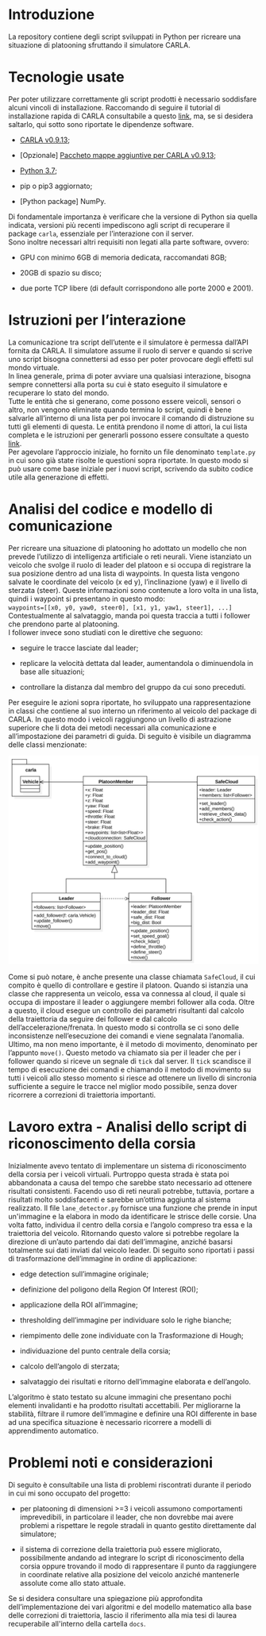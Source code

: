 # Introduzione

La repository contiene degli script sviluppati in Python per ricreare una situazione di platooning sfruttando il simulatore CARLA.


# Tecnologie usate

Per poter utilizzare correttamente gli script prodotti è necessario
soddisfare alcuni vincoli di installazione. Raccomando di seguire il
tutorial di installazione rapida di CARLA consultabile a questo
[link](https://carla.readthedocs.io/en/latest/start_quickstart/), ma, se
si desidera saltarlo, qui sotto sono riportate le dipendenze software.

  - [CARLA v0.9.13](https://github.com/carla-simulator/carla/releases);

  - <span>\[Opzionale\]</span> [Paccheto mappe aggiuntive per CARLA
    v0.9.13](https://github.com/carla-simulator/carla/releases);

  - [Python 3.7](https://www.python.org/downloads/);

  - pip o pip3 aggiornato;

  - <span>\[Python package\]</span> NumPy.

Di fondamentale importanza è verificare che la versione di Python sia
quella indicata, versioni più recenti impediscono agli script di
recuperare il package `carla`, essenziale per l’interazione con il
server.  
Sono inoltre necessari altri requisiti non legati alla parte software,
ovvero:

  - GPU con minimo 6GB di memoria dedicata, raccomandati 8GB;

  - 20GB di spazio su disco;

  - due porte TCP libere (di default corrispondono alle porte 2000 e
    2001).

# Istruzioni per l’interazione

La comunicazione tra script dell’utente e il simulatore è permessa
dall’API fornita da CARLA. Il simulatore assume il ruolo di server e
quando si scrive uno script bisogna connettersi ad esso per poter
provocare degli effetti sul mondo virtuale.  
In linea generale, prima di poter avviare una qualsiasi interazione,
bisogna sempre connettersi alla porta su cui è stato eseguito il
simulatore e recuperare lo stato del mondo.  
Tutte le entità che si generano, come possono essere veicoli, sensori o
altro, non vengono eliminate quando termina lo script, quindi è bene
salvarle all’interno di una lista per poi invocare il comando di
distruzione su tutti gli elementi di questa. Le entità prendono il nome
di attori, la cui lista completa e le istruzioni per generarli possono
essere consultate a questo
[link](https://carla.readthedocs.io/en/latest/core_actors/).  
Per agevolare l’approccio iniziale, ho fornito un file denominato
`template.py` in cui sono già state risolte le questioni sopra
riportate. In questo modo si può usare come base iniziale per i nuovi
script, scrivendo da subito codice utile alla generazione di effetti.

# Analisi del codice e modello di comunicazione

Per ricreare una situazione di platooning ho adottato un modello che non
prevede l’utilizzo di intelligenza artificiale o reti neurali. Viene
istanziato un veicolo che svolge il ruolo di leader del platoon e si
occupa di registrare la sua posizione dentro ad una lista di waypoints.
In questa lista vengono salvate le coordinate del veicolo (x ed y),
l’inclinazione (yaw) e il livello di sterzata (steer). Queste
informazioni sono contenute a loro volta in una lista, quindi i waypoint
si presentano in questo modo:  
`waypoints=[[x0, y0, yaw0, steer0], [x1, y1, yaw1, steer1], ...]`  
Contestualmente al salvataggio, manda poi questa traccia a tutti i
follower che prendono parte al platooning.  
I follower invece sono studiati con le direttive che seguono:

  - seguire le tracce lasciate dal leader;

  - replicare la velocità dettata dal leader, aumentandola o
    diminuendola in base alle situazioni;

  - controllare la distanza dal membro del gruppo da cui sono preceduti.

Per eseguire le azioni sopra riportate, ho sviluppato una
rappresentazione in classi che contiene al suo interno un riferimento al
veicolo del package di CARLA. In questo modo i veicoli raggiungono un
livello di astrazione superiore che li dota dei metodi necessari alla
comunicazione e all’impostazione dei parametri di guida. Di seguito
è visibile un diagramma delle classi menzionate:

<img src="docs/imgs/class_diag.svg" alt="Diagramma delle classi">

  
Come si può notare, è anche presente una classe chiamata `SafeCloud`, il
cui compito è quello di controllare e gestire il platoon. Quando si
istanzia una classe che rappresenta un veicolo, essa va connessa al
cloud, il quale si occupa di impostare il leader o aggiungere membri
follower alla coda. Oltre a questo, il cloud esegue un controllo dei
parametri risultanti dal calcolo della traiettoria da seguire dei
follower e dal calcolo dell’accelerazione/frenata. In questo modo si
controlla se ci sono delle inconsistenze nell’esecuzione dei comandi e
viene segnalata l’anomalia.  
Ultimo, ma non meno importante, è il metodo di movimento, denominato per
l’appunto `move()`. Questo metodo va chiamato sia per il leader che per
i follower quando si riceve un segnale di `tick` dal server. Il `tick`
scandisce il tempo di esecuzione dei comandi e chiamando il metodo di
movimento su tutti i veicoli allo stesso momento si riesce ad ottenere
un livello di sincronia sufficiente a seguire le tracce nel miglior modo
possibile, senza dover ricorrere a correzioni di traiettoria importanti.

# Lavoro extra - Analisi dello script di riconoscimento della corsia

Inizialmente avevo tentato di implementare un sistema di riconoscimento
della corsia per i veicoli virtuali. Purtroppo questa strada è stata poi
abbandonata a causa del tempo che sarebbe stato necessario ad ottenere
risultati consistenti. Facendo uso di reti neurali potrebbe, tuttavia,
portare a risultati molto soddisfacenti e sarebbe un’ottima aggiunta al
sistema realizzato. Il file `lane_detector.py` fornisce una funzione che
prende in input un'immagine e la elabora in modo da identificare le
strisce delle corsie. Una volta fatto, individua il centro della corsia
e l’angolo compreso tra essa e la traiettoria del veicolo. Ritornando
questo valore si potrebbe regolare la direzione di un’auto partendo dai
dati dell’immagine, anziché basarsi totalmente sui dati inviati dal
veicolo leader. Di seguito sono riportati i passi di trasformazione
dell’immagine in ordine di applicazione:

  - edge detection sull’immagine originale;

  - definizione del poligono della Region Of Interest (ROI);

  - applicazione della ROI all’immagine;

  - thresholding dell’immagine per individuare solo le righe bianche;

  - riempimento delle zone individuate con la Trasformazione di Hough;

  - individuazione del punto centrale della corsia;

  - calcolo dell’angolo di sterzata;

  - salvataggio dei risultati e ritorno dell’immagine elaborata e
    dell’angolo.

L’algoritmo è stato testato su alcune immagini che presentano pochi
elementi invalidanti e ha prodotto risultati accettabili. Per
migliorarne la stabilità, filtrare il rumore dell’immagine e definire
una ROI differente in base ad una specifica situazione è necessario
ricorrere a modelli di apprendimento automatico.

# Problemi noti e considerazioni

Di seguito è consultabile una lista di problemi riscontrati durante il
periodo in cui mi sono occupato del progetto:

  - per platooning di dimensioni >=3 i veicoli assumono
    comportamenti imprevedibili, in particolare il leader, che non
    dovrebbe mai avere problemi a rispettare le regole stradali in
    quanto gestito direttamente dal simulatore;

  - il sistema di correzione della traiettoria può essere migliorato,
    possibilmente andando ad integrare lo script di riconoscimento della
    corsia oppure trovando il modo di rappresentare il punto da
    raggiungere in coordinate relative alla posizione del veicolo
    anziché mantenerle assolute come allo stato attuale.

Se si desidera consultare una spiegazione più approfondita
dell’implementazione dei vari algoritmi e del modello matematico alla
base delle correzioni di traiettoria, lascio il riferimento alla mia tesi
di laurea recuperabile all'interno della cartella `docs`.
